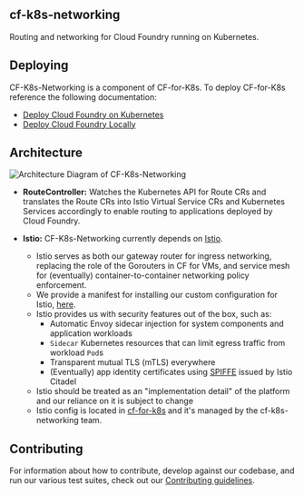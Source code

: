 cf-k8s-networking
---
Routing and networking for Cloud Foundry running on Kubernetes.

## Deploying

CF-K8s-Networking is a component of CF-for-K8s. To deploy CF-for-K8s reference
the following documentation:

* [Deploy Cloud Foundry on
  Kubernetes](https://github.com/cloudfoundry/cf-for-k8s/blob/master/docs/deploy.md)
* [Deploy Cloud Foundry
  Locally](https://github.com/cloudfoundry/cf-for-k8s/blob/6e4ba5cc0514481a0675ea83731449c752b1dcad/docs/deploy-local.md)

## Architecture

![Architecture Diagram of
CF-K8s-Networking](doc/assets/routecontroller-data-flow-diagram.png)

* **RouteController:** Watches the Kubernetes API for Route CRs and translates
  the Route CRs into Istio Virtual Service CRs and Kubernetes Services
  accordingly to enable routing to applications deployed by Cloud Foundry.

* **Istio:** CF-K8s-Networking currently depends on [Istio](https://istio.io/).
  * Istio serves as both our gateway router for ingress networking, replacing
    the role of the Gorouters in CF for VMs, and service mesh for (eventually)
    container-to-container networking policy enforcement.
  * We provide a manifest for installing our custom configuration for Istio,
    [here](config/istio-generated/xxx-generated-istio.yaml).
  * Istio provides us with security features out of the box, such as:
    * Automatic Envoy sidecar injection for system components and application workloads
    * `Sidecar` Kubernetes resources that can limit egress traffic from workload `Pod`s
    * Transparent mutual TLS (mTLS) everywhere
    * (Eventually) app identity certificates using [SPIFFE](https://spiffe.io/) issued by Istio Citadel
  * Istio should be treated as an "implementation detail" of the platform and
    our reliance on it is subject to change
  * Istio config is located in [cf-for-k8s](https://github.com/cloudfoundry/cf-for-k8s) and it's managed by the cf-k8s-networking team.

## Contributing
For information about how to contribute, develop against our codebase, and run
our various test suites, check out our [Contributing guidelines](CONTRIBUTING.md).

